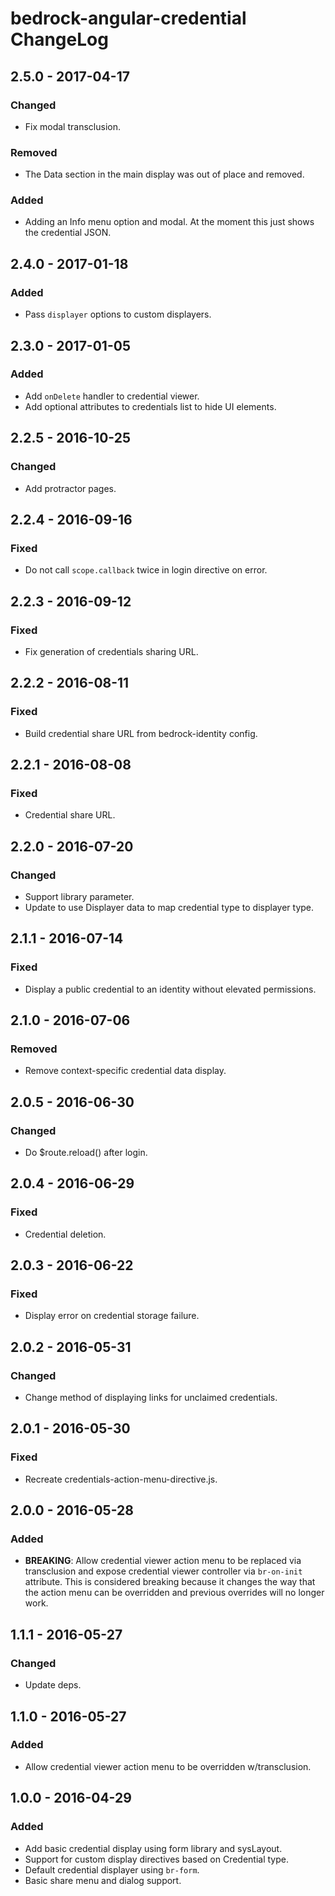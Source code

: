 # bedrock-angular-credential ChangeLog

## 2.5.0 - 2017-04-17

### Changed
- Fix modal transclusion.

### Removed
- The Data section in the main display was out of place and removed.

### Added
- Adding an Info menu option and modal. At the moment this just shows the
  credential JSON.

## 2.4.0 - 2017-01-18

### Added
- Pass `displayer` options to custom displayers.

## 2.3.0 - 2017-01-05

### Added
- Add `onDelete` handler to credential viewer.
- Add optional attributes to credentials list to hide UI elements.

## 2.2.5 - 2016-10-25

### Changed
- Add protractor pages.

## 2.2.4 - 2016-09-16

### Fixed
- Do not call `scope.callback` twice in login directive on error.

## 2.2.3 - 2016-09-12

### Fixed
- Fix generation of credentials sharing URL.

## 2.2.2 - 2016-08-11

### Fixed
- Build credential share URL from bedrock-identity config.

## 2.2.1 - 2016-08-08

### Fixed
- Credential share URL.

## 2.2.0 - 2016-07-20

### Changed
- Support library parameter.
- Update to use Displayer data to map credential type to displayer type.

## 2.1.1 - 2016-07-14

### Fixed
- Display a public credential to an identity without elevated permissions.

## 2.1.0 - 2016-07-06

### Removed
- Remove context-specific credential data display.

## 2.0.5 - 2016-06-30

### Changed
- Do $route.reload() after login.

## 2.0.4 - 2016-06-29

### Fixed
- Credential deletion.

## 2.0.3 - 2016-06-22

### Fixed
- Display error on credential storage failure.

## 2.0.2 - 2016-05-31

### Changed
- Change method of displaying links for unclaimed credentials.

## 2.0.1 - 2016-05-30

### Fixed
- Recreate credentials-action-menu-directive.js.

## 2.0.0 - 2016-05-28

### Added
- **BREAKING**: Allow credential viewer action menu to be replaced
  via transclusion and expose credential viewer controller via
  `br-on-init` attribute. This is considered breaking because it
  changes the way that the action menu can be overridden and
  previous overrides will no longer work.

## 1.1.1 - 2016-05-27

### Changed
- Update deps.

## 1.1.0 - 2016-05-27

### Added
- Allow credential viewer action menu to be overridden w/transclusion.

## 1.0.0 - 2016-04-29

### Added
- Add basic credential display using form library and sysLayout.
- Support for custom display directives based on Credential type.
- Default credential displayer using `br-form`.
- Basic share menu and dialog support.
